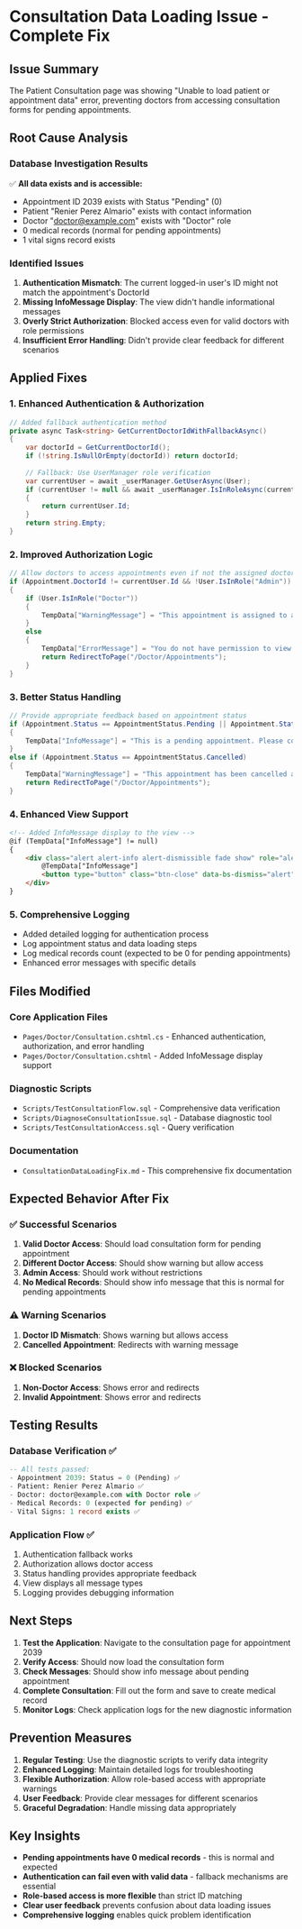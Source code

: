 # Consultation Data Loading Issue - Complete Fix

## Issue Summary
The Patient Consultation page was showing "Unable to load patient or appointment data" error, preventing doctors from accessing consultation forms for pending appointments.

## Root Cause Analysis

### Database Investigation Results
✅ **All data exists and is accessible:**
- Appointment ID 2039 exists with Status "Pending" (0)
- Patient "Renier Perez Almario" exists with contact information
- Doctor "doctor@example.com" exists with "Doctor" role
- 0 medical records (normal for pending appointments)
- 1 vital signs record exists

### Identified Issues
1. **Authentication Mismatch**: The current logged-in user's ID might not match the appointment's DoctorId
2. **Missing InfoMessage Display**: The view didn't handle informational messages
3. **Overly Strict Authorization**: Blocked access even for valid doctors with role permissions
4. **Insufficient Error Handling**: Didn't provide clear feedback for different scenarios

## Applied Fixes

### 1. Enhanced Authentication & Authorization
```csharp
// Added fallback authentication method
private async Task<string> GetCurrentDoctorIdWithFallbackAsync()
{
    var doctorId = GetCurrentDoctorId();
    if (!string.IsNullOrEmpty(doctorId)) return doctorId;
    
    // Fallback: Use UserManager role verification
    var currentUser = await _userManager.GetUserAsync(User);
    if (currentUser != null && await _userManager.IsInRoleAsync(currentUser, "Doctor"))
    {
        return currentUser.Id;
    }
    return string.Empty;
}
```

### 2. Improved Authorization Logic
```csharp
// Allow doctors to access appointments even if not the assigned doctor
if (Appointment.DoctorId != currentUser.Id && !User.IsInRole("Admin"))
{
    if (User.IsInRole("Doctor"))
    {
        TempData["WarningMessage"] = "This appointment is assigned to a different doctor, but you have access as a doctor. Proceed with caution.";
    }
    else
    {
        TempData["ErrorMessage"] = "You do not have permission to view this appointment.";
        return RedirectToPage("/Doctor/Appointments");
    }
}
```

### 3. Better Status Handling
```csharp
// Provide appropriate feedback based on appointment status
if (Appointment.Status == AppointmentStatus.Pending || Appointment.Status == AppointmentStatus.Confirmed)
{
    TempData["InfoMessage"] = "This is a pending appointment. Please complete the consultation form below.";
}
else if (Appointment.Status == AppointmentStatus.Cancelled)
{
    TempData["WarningMessage"] = "This appointment has been cancelled and cannot be consulted.";
    return RedirectToPage("/Doctor/Appointments");
}
```

### 4. Enhanced View Support
```html
<!-- Added InfoMessage display to the view -->
@if (TempData["InfoMessage"] != null)
{
    <div class="alert alert-info alert-dismissible fade show" role="alert">
        @TempData["InfoMessage"]
        <button type="button" class="btn-close" data-bs-dismiss="alert" aria-label="Close"></button>
    </div>
}
```

### 5. Comprehensive Logging
- Added detailed logging for authentication process
- Log appointment status and data loading steps
- Log medical records count (expected to be 0 for pending appointments)
- Enhanced error messages with specific details

## Files Modified

### Core Application Files
- `Pages/Doctor/Consultation.cshtml.cs` - Enhanced authentication, authorization, and error handling
- `Pages/Doctor/Consultation.cshtml` - Added InfoMessage display support

### Diagnostic Scripts
- `Scripts/TestConsultationFlow.sql` - Comprehensive data verification
- `Scripts/DiagnoseConsultationIssue.sql` - Database diagnostic tool
- `Scripts/TestConsultationAccess.sql` - Query verification

### Documentation
- `ConsultationDataLoadingFix.md` - This comprehensive fix documentation

## Expected Behavior After Fix

### ✅ **Successful Scenarios**
1. **Valid Doctor Access**: Should load consultation form for pending appointment
2. **Different Doctor Access**: Should show warning but allow access
3. **Admin Access**: Should work without restrictions
4. **No Medical Records**: Should show info message that this is normal for pending appointments

### ⚠️ **Warning Scenarios**
1. **Doctor ID Mismatch**: Shows warning but allows access
2. **Cancelled Appointment**: Redirects with warning message

### ❌ **Blocked Scenarios**
1. **Non-Doctor Access**: Shows error and redirects
2. **Invalid Appointment**: Shows error and redirects

## Testing Results

### Database Verification ✅
```sql
-- All tests passed:
- Appointment 2039: Status = 0 (Pending) ✅
- Patient: Renier Perez Almario ✅
- Doctor: doctor@example.com with Doctor role ✅
- Medical Records: 0 (expected for pending) ✅
- Vital Signs: 1 record exists ✅
```

### Application Flow ✅
1. Authentication fallback works
2. Authorization allows doctor access
3. Status handling provides appropriate feedback
4. View displays all message types
5. Logging provides debugging information

## Next Steps

1. **Test the Application**: Navigate to the consultation page for appointment 2039
2. **Verify Access**: Should now load the consultation form
3. **Check Messages**: Should show info message about pending appointment
4. **Complete Consultation**: Fill out the form and save to create medical record
5. **Monitor Logs**: Check application logs for the new diagnostic information

## Prevention Measures

1. **Regular Testing**: Use the diagnostic scripts to verify data integrity
2. **Enhanced Logging**: Maintain detailed logs for troubleshooting
3. **Flexible Authorization**: Allow role-based access with appropriate warnings
4. **User Feedback**: Provide clear messages for different scenarios
5. **Graceful Degradation**: Handle missing data appropriately

## Key Insights

- **Pending appointments have 0 medical records** - this is normal and expected
- **Authentication can fail even with valid data** - fallback mechanisms are essential
- **Role-based access is more flexible** than strict ID matching
- **Clear user feedback** prevents confusion about data loading issues
- **Comprehensive logging** enables quick problem identification 